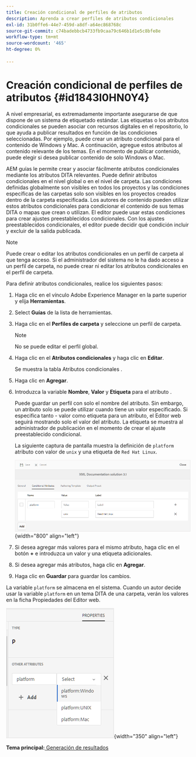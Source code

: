```yaml
---
title: Creación condicional de perfiles de atributos
description: Aprenda a crear perfiles de atributos condicionales
exl-id: 31b0ffe6-44e7-459d-a8df-a64ec868768c
source-git-commit: c74badebbcb4733fb9caa79c646b1d1e5c8bfe8e
workflow-type: tm+mt
source-wordcount: '465'
ht-degree: 0%

---
```


# Creación condicional de perfiles de atributos {#id1843I0HN0Y4}

A nivel empresarial, es extremadamente importante asegurarse de que dispone de un sistema de etiquetado estándar. Las etiquetas o los atributos condicionales se pueden asociar con recursos digitales en el repositorio, lo que ayuda a publicar resultados en función de las condiciones seleccionadas. Por ejemplo, puede crear un atributo condicional para el contenido de Windows y Mac. A continuación, agregue estos atributos al contenido relevante de los temas. En el momento de publicar contenido, puede elegir si desea publicar contenido de solo Windows o Mac.

AEM guías le permite crear y asociar fácilmente atributos condicionales mediante los atributos DITA relevantes. Puede definir atributos condicionales en el nivel global o en el nivel de carpeta. Las condiciones definidas globalmente son visibles en todos los proyectos y las condiciones específicas de las carpetas solo son visibles en los proyectos creados dentro de la carpeta especificada. Los autores de contenido pueden utilizar estos atributos condicionales para condicionar el contenido de sus temas DITA o mapas que crean o utilizan. El editor puede usar estas condiciones para crear ajustes preestablecidos condicionales. Con los ajustes preestablecidos condicionales, el editor puede decidir qué condición incluir y excluir de la salida publicada.

>[!NOTE]
>
> Puede crear o editar los atributos condicionales en un perfil de carpeta al que tenga acceso. Si el administrador del sistema no le ha dado acceso a un perfil de carpeta, no puede crear ni editar los atributos condicionales en el perfil de carpeta.

Para definir atributos condicionales, realice los siguientes pasos:

1. Haga clic en el vínculo Adobe Experience Manager en la parte superior y elija **Herramientas**.

1. Select **Guías** de la lista de herramientas.

1. Haga clic en el **Perfiles de carpeta** y seleccione un perfil de carpeta.

   >[!NOTE]
   >
   > No se puede editar el perfil global.

1. Haga clic en el **Atributos condicionales** y haga clic en **Editar**.

   Se muestra la tabla Atributos condicionales .

1. Haga clic en **Agregar**.

1. Introduzca la variable **Nombre**, **Valor** y **Etiqueta** para el atributo .

   Puede guardar un perfil con solo el nombre del atributo. Sin embargo, un atributo solo se puede utilizar cuando tiene un valor especificado. Si especifica tanto - valor como etiqueta para un atributo, el Editor web seguirá mostrando solo el valor del atributo. La etiqueta se muestra al administrador de publicación en el momento de crear el ajuste preestablecido condicional.

   La siguiente captura de pantalla muestra la definición de `platform` atributo con valor de `unix` y una etiqueta de `Red Hat Linux`.

   ![](images/add-profile.png){width="800" align="left"}

1. Si desea agregar más valores para el mismo atributo, haga clic en el botón **+** e introduzca un valor y una etiqueta adicionales.

1. Si desea agregar más atributos, haga clic en **Agregar**.

1. Haga clic en **Guardar** para guardar los cambios.


La variable `platform` se almacena en el sistema. Cuando un autor decide usar la variable `platform` en un tema DITA de una carpeta, verán los valores en la ficha Propiedades del Editor web.

![](images/properties-tab.png){width="350" align="left"}

**Tema principal:**[ Generación de resultados](generate-output.md)
